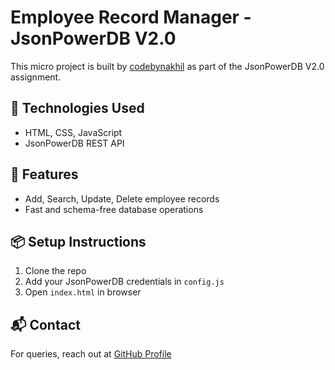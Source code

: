 # Employee Record Manager - JsonPowerDB V2.0

This micro project is built by [codebynakhil](https://github.com/codebynakhil) as part of the JsonPowerDB V2.0 assignment.

## 🔧 Technologies Used
- HTML, CSS, JavaScript
- JsonPowerDB REST API

## 🚀 Features
- Add, Search, Update, Delete employee records
- Fast and schema-free database operations

## 📦 Setup Instructions
1. Clone the repo
2. Add your JsonPowerDB credentials in `config.js`
3. Open `index.html` in browser

## 📬 Contact
For queries, reach out at [GitHub Profile](https://github.com/codebynakhil)
